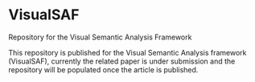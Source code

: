# VisualSAF
Repository for the Visual Semantic Analysis Framework

This repository is published for the Visual Semantic Analysis framework (VisualSAF), currently the related paper is under submission and the repository will be populated once the article is published.
